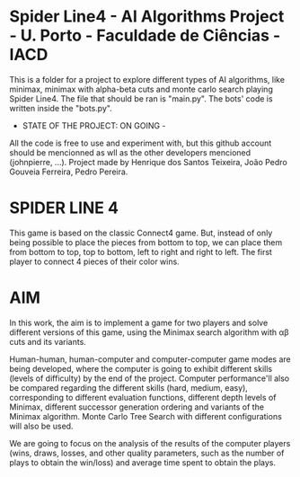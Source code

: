 # Spider Line4 - AI Algorithms Project - U. Porto - Faculdade de Ciências - IACD

This is a folder for a project to explore different types of AI algorithms, like minimax,
minimax with alpha-beta cuts and monte carlo search playing Spider Line4.
The file that should be ran is "main.py". The bots' code is written inside the "bots.py".

- STATE OF THE PROJECT: ON GOING -

All the code is free to use and experiment with, but this github account should be mencionned
as wll as the other developers mencioned (johnpierre, ...).
Project made by Henrique dos Santos Teixeira, João Pedro Gouveia Ferreira, Pedro Pereira.

# SPIDER LINE 4 #

This game is based on the classic Connect4 game. But, instead of only being possible to
place the pieces from bottom to top, we can place them from bottom to top, top to bottom,
left to right and right to left. The first player to connect 4 pieces of their color wins.

# AIM #

In this work, the aim is to implement a game for two players and solve different versions of this game,
using the Minimax search algorithm with αβ cuts and its variants.

Human-human, human-computer and computer-computer game modes are being developed, where the
computer is going to exhibit different skills (levels of difficulty) by the end of the project.
Computer performance'll also be compared regarding the different skills (hard, medium, easy),
corresponding to different evaluation functions, different depth levels of Minimax,
different successor generation ordering and variants of the Minimax algorithm.
Monte Carlo Tree Search with different configurations will also be used.

We are going to focus on the analysis of the results of the computer players (wins, draws, losses, and other quality
parameters, such as the number of plays to obtain the win/loss) and average time spent to obtain the plays.
